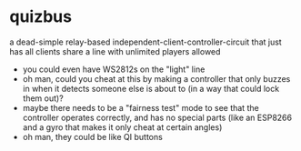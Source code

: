  # quizbus

 a dead-simple relay-based independent-client-controller-circuit that just has all clients share a line with unlimited players allowed

- you could even have WS2812s on the "light" line
- oh man, could you cheat at this by making a controller that only buzzes in when it detects someone else is about to (in a way that could lock them out)?
- maybe there needs to be a "fairness test" mode to see that the controller operates correctly, and has no special parts (like an ESP8266 and a gyro that makes it only cheat at certain angles)
- oh man, they could be like QI buttons
